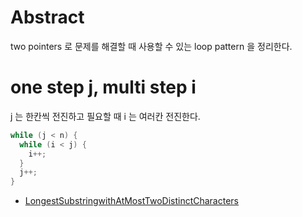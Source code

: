 # Abstract

two pointers 로 문제를 해결할 때 사용할 수 있는 loop pattern 을 정리한다.

# one step j, multi step i

j 는 한칸씩 전진하고 필요할 때 i 는 여러칸 전진한다.

```cpp
while (j < n) {
  while (i < j) {
    i++;
  }
  j++;
}
```

* [LongestSubstringwithAtMostTwoDistinctCharacters](/leetcode/LongestSubstringwithAtMostTwoDistinctCharacters/)
